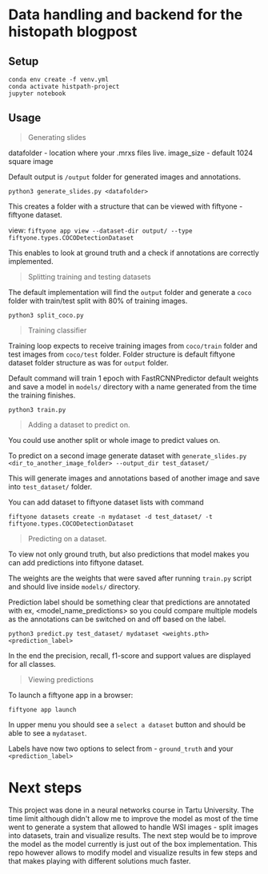 # Data handling and backend for the histopath blogpost

## Setup

```
conda env create -f venv.yml
conda activate histpath-project
jupyter notebook
```
## Usage

>Generating slides

datafolder - location where your .mrxs files live.
image_size - default 1024 square image

Default output is `/output` folder for generated images and annotations.

`python3 generate_slides.py <datafolder>`

This creates a folder with a structure that can be viewed with fiftyone - fiftyone dataset.

view:
`fiftyone app view --dataset-dir output/ --type fiftyone.types.COCODetectionDataset`

This enables to look at ground truth and a check if annotations are correctly implemented.

> Splitting training and testing datasets

The default implementation will find the `output` folder and generate a `coco` folder with train/test split with 80% of training images.

`python3 split_coco.py`


> Training classifier

Training loop expects to receive training images from `coco/train` folder and test images from `coco/test` folder. Folder structure is default fiftyone dataset folder structure as was for `output` folder.

Default command will train 1 epoch with FastRCNNPredictor default weights and save a model in `models/` directory with a name generated from the time the training finishes.

`python3 train.py`

> Adding a dataset to predict on.

You could use another split or whole image to predict values on.

To predict on a second image generate dataset with `generate_slides.py <dir_to_another_image_folder> --output_dir test_dataset/`

This will generate images and annotations based of another image and save into `test_dataset/` folder.

You can add dataset to fiftyone dataset lists with command

`fiftyone datasets create -n mydataset -d test_dataset/ -t fiftyone.types.COCODetectionDataset`


> Predicting on a dataset.

To view not only ground truth, but also predictions that model makes you can add predictions into fiftyone dataset.

The weights are the weights that were saved after running `train.py` script and should live inside `models/` directory.

Prediction label should be something clear that predictions are annotated with ex, <model_name_predictions> so you could compare multiple models as the annotations can be switched on and off based on the label.

`python3 predict.py test_dataset/ mydataset <weights.pth> <prediction_label>`

In the end the precision, recall, f1-score and support values are displayed for all classes.

> Viewing predictions


To launch a fiftyone app in a browser:

`fiftyone app launch`

In upper menu you should see a `select a dataset` button and should be able to see a `mydataset`.

Labels have now two options to select from - `ground_truth` and your `<prediction_label>`

# Next steps

This project was done in a neural networks course in Tartu University. The time limit although didn't allow me to improve the model as most of the time went to generate a system that allowed to handle WSI images - split images into datasets, train and visualize results. The next step would be to improve the model as the model currently is just out of the box implementation. This repo however allows to modify model and visualize results in few steps and that makes playing with different solutions much faster.

